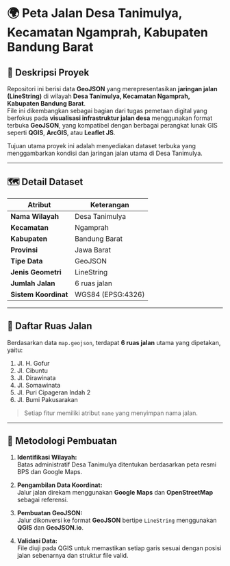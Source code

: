 # 🌍 Peta Jalan Desa Tanimulya, Kecamatan Ngamprah, Kabupaten Bandung Barat

## 📌 Deskripsi Proyek

Repositori ini berisi data **GeoJSON** yang merepresentasikan **jaringan jalan (LineString)** di wilayah **Desa Tanimulya, Kecamatan Ngamprah, Kabupaten Bandung Barat**.  
File ini dikembangkan sebagai bagian dari tugas pemetaan digital yang berfokus pada **visualisasi infrastruktur jalan desa** menggunakan format terbuka **GeoJSON**, yang kompatibel dengan berbagai perangkat lunak GIS seperti **QGIS**, **ArcGIS**, atau **Leaflet JS**.

Tujuan utama proyek ini adalah menyediakan dataset terbuka yang menggambarkan kondisi dan jaringan jalan utama di Desa Tanimulya.

---

## 🗺️ Detail Dataset

| Atribut              | Keterangan        |
| -------------------- | ----------------- |
| **Nama Wilayah**     | Desa Tanimulya    |
| **Kecamatan**        | Ngamprah          |
| **Kabupaten**        | Bandung Barat     |
| **Provinsi**         | Jawa Barat        |
| **Tipe Data**        | GeoJSON           |
| **Jenis Geometri**   | LineString        |
| **Jumlah Jalan**     | 6 ruas jalan      |
| **Sistem Koordinat** | WGS84 (EPSG:4326) |

---

## 🚗 Daftar Ruas Jalan

Berdasarkan data `map.geojson`, terdapat **6 ruas jalan** utama yang dipetakan, yaitu:

1. Jl. H. Gofur  
2. Jl. Cibuntu  
3. Jl. Dirawinata  
4. Jl. Somawinata  
5. Jl. Puri Cipageran Indah 2  
6. Jl. Bumi Pakusarakan  

> Setiap fitur memiliki atribut `name` yang menyimpan nama jalan.

---

## 🧭 Metodologi Pembuatan

1. **Identifikasi Wilayah:**  
   Batas administratif Desa Tanimulya ditentukan berdasarkan peta resmi BPS dan Google Maps.

2. **Pengambilan Data Koordinat:**  
   Jalur jalan direkam menggunakan **Google Maps** dan **OpenStreetMap** sebagai referensi.

3. **Pembuatan GeoJSON:**  
   Jalur dikonversi ke format **GeoJSON** bertipe `LineString` menggunakan **QGIS** dan **GeoJSON.io**.

4. **Validasi Data:**  
   File diuji pada QGIS untuk memastikan setiap garis sesuai dengan posisi jalan sebenarnya dan struktur file valid.